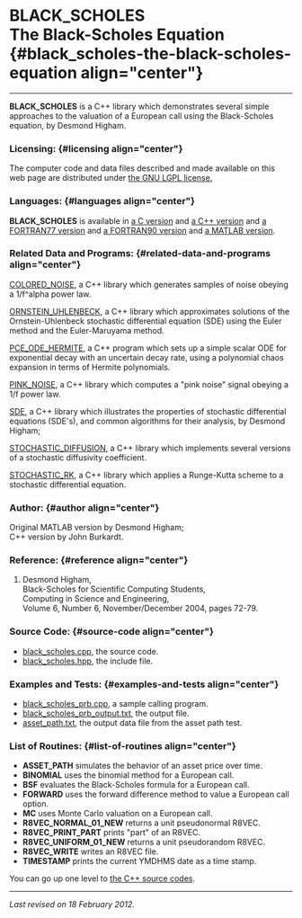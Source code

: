 BLACK\_SCHOLES\
The Black-Scholes Equation {#black_scholes-the-black-scholes-equation align="center"}
==========================

------------------------------------------------------------------------

**BLACK\_SCHOLES** is a C++ library which demonstrates several simple
approaches to the valuation of a European call using the Black-Scholes
equation, by Desmond Higham.

### Licensing: {#licensing align="center"}

The computer code and data files described and made available on this
web page are distributed under [the GNU LGPL
license.](../../txt/gnu_lgpl.txt)

### Languages: {#languages align="center"}

**BLACK\_SCHOLES** is available in [a C
version](../../c_src/black_scholes/black_scholes.html) and [a C++
version](../../cpp_src/black_scholes/black_scholes.html) and [a
FORTRAN77 version](../../f77_src/black_scholes/black_scholes.html) and
[a FORTRAN90 version](../../f_src/black_scholes/black_scholes.html) and
[a MATLAB version](../../m_src/black_scholes/black_scholes.html).

### Related Data and Programs: {#related-data-and-programs align="center"}

[COLORED\_NOISE](../../cpp_src/colored_noise/colored_noise.html), a C++
library which generates samples of noise obeying a 1/f\^alpha power law.

[ORNSTEIN\_UHLENBECK](../../cpp_src/ornstein_uhlenbeck/ornstein_uhlenbeck.html),
a C++ library which approximates solutions of the Ornstein-Uhlenbeck
stochastic differential equation (SDE) using the Euler method and the
Euler-Maruyama method.

[PCE\_ODE\_HERMITE](../../cpp_src/pce_ode_hermite/pce_ode_hermite.html),
a C++ program which sets up a simple scalar ODE for exponential decay
with an uncertain decay rate, using a polynomial chaos expansion in
terms of Hermite polynomials.

[PINK\_NOISE](../../cpp_src/pink_noise/pink_noise.html), a C++ library
which computes a "pink noise" signal obeying a 1/f power law.

[SDE](../../cpp_src/sde/sde.html), a C++ library which illustrates the
properties of stochastic differential equations (SDE's), and common
algorithms for their analysis, by Desmond Higham;

[STOCHASTIC\_DIFFUSION](../../cpp_src/stochastic_diffusion/stochastic_diffusion.html),
a C++ library which implements several versions of a stochastic
diffusivity coefficient.

[STOCHASTIC\_RK](../../cpp_src/stochastic_rk/stochastic_rk.html), a C++
library which applies a Runge-Kutta scheme to a stochastic differential
equation.

### Author: {#author align="center"}

Original MATLAB version by Desmond Higham;\
C++ version by John Burkardt.

### Reference: {#reference align="center"}

1.  Desmond Higham,\
    Black-Scholes for Scientific Computing Students,\
    Computing in Science and Engineering,\
    Volume 6, Number 6, November/December 2004, pages 72-79.

### Source Code: {#source-code align="center"}

-   [black\_scholes.cpp](black_scholes.cpp), the source code.
-   [black\_scholes.hpp](black_scholes.hpp), the include file.

### Examples and Tests: {#examples-and-tests align="center"}

-   [black\_scholes\_prb.cpp](black_scholes_prb.cpp), a sample calling
    program.
-   [black\_scholes\_prb\_output.txt](black_scholes_prb_output.txt), the
    output file.
-   [asset\_path.txt](asset_path.txt), the output data file from the
    asset path test.

### List of Routines: {#list-of-routines align="center"}

-   **ASSET\_PATH** simulates the behavior of an asset price over time.
-   **BINOMIAL** uses the binomial method for a European call.
-   **BSF** evaluates the Black-Scholes formula for a European call.
-   **FORWARD** uses the forward difference method to value a European
    call option.
-   **MC** uses Monte Carlo valuation on a European call.
-   **R8VEC\_NORMAL\_01\_NEW** returns a unit pseudonormal R8VEC.
-   **R8VEC\_PRINT\_PART** prints "part" of an R8VEC.
-   **R8VEC\_UNIFORM\_01\_NEW** returns a unit pseudorandom R8VEC.
-   **R8VEC\_WRITE** writes an R8VEC file.
-   **TIMESTAMP** prints the current YMDHMS date as a time stamp.

You can go up one level to [the C++ source codes](../cpp_src.html).

------------------------------------------------------------------------

*Last revised on 18 February 2012.*
